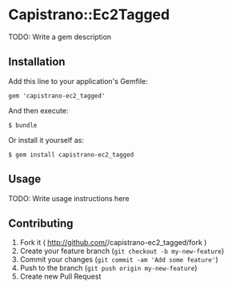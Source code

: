 # Capistrano::Ec2Tagged

TODO: Write a gem description

## Installation

Add this line to your application's Gemfile:

    gem 'capistrano-ec2_tagged'

And then execute:

    $ bundle

Or install it yourself as:

    $ gem install capistrano-ec2_tagged

## Usage

TODO: Write usage instructions here

## Contributing

1. Fork it ( http://github.com/<my-github-username>/capistrano-ec2_tagged/fork )
2. Create your feature branch (`git checkout -b my-new-feature`)
3. Commit your changes (`git commit -am 'Add some feature'`)
4. Push to the branch (`git push origin my-new-feature`)
5. Create new Pull Request
